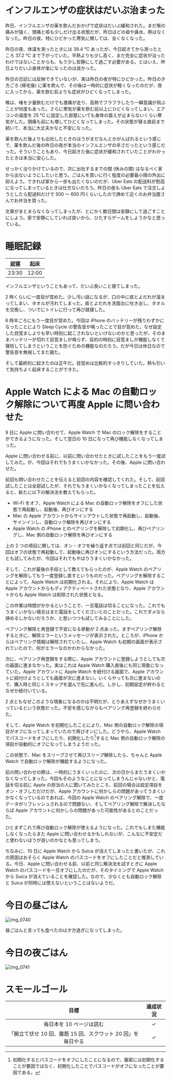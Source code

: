 # インフルエンザの症状はだいぶ治まった
昨日、インフルエンザの薬を飲んだおかげで症状はだいぶ緩和された。まだ喉の痛みが強く、頭痛と咳も少しだけ出る状態だが、昨日ほどの痰や鼻水、熱はなくなった。昨日の夜、特にひどかった寒気に関しては、全くなくなった。

昨日の夜、体温を測ったときには 39.4 ℃ あったが、今日起きてから測ったところ 37.2 ℃ まで下がっていた。平熱よりも少し高く、まだ完全に症状が治ったわけではないことからも、もう少し安静にして過ごす必要がある。とはいえ、昨日よりだいぶ身体が楽になったのは良かった。

昨日の日記には反映できていないが、実は昨日の夜が特にひどかった。昨日の夕方ごろ (帰宅後) に薬を飲んで、その後は一時的に症状が軽くなったのだが、夜に入ってから、薬を飲む前よりも症状がひどくなってしまった。

喉は、唾を少量飲むだけでも激痛が走り、高熱でフラフラしたり一瞬意識が飛ぶことが何度もあった。さらに寒気が薬を飲む前以上にひどくなってしまい、エアコンの温度を 25 ℃ に設定した部屋にいても身体の震えが止まらないくらい寒気がした。頭痛も前にも増してひどくなってしまった。その状態が寝る直前まで続いて、本当に大丈夫かなと不安になった。

薬を飲んだ後よりも出社したときのほうがまだなんとかがんばれるという感じで、薬を飲んだ後の昨日の夜が本当のインフルエンザの辛さだったという感じだった。そういうこともあり、今日起きた後に症状が緩和されていたことがわかったときは本当に安心した。

せっかく治りかけているので、次に出社するまでの間 (休みの間) はなるべく家から出ないようにしたいと思う。ごはんを買いに行く程度の必要最小限の外出に抑えよう。できれば家から一歩も出たくないのだが、Uber Eats の配送料が割高になってしまっているときは仕方ないだろう。昨日の夜も Uber Eats で注文しようとしたら配送料だけで 500 〜 600 円くらいしたので諦めて近くのお弁当屋さんでお弁当を買った。

文章がまとまらなくなってしまったが、とにかく数日間は安静にして過ごすことにしよう。家で安静にしていれば良いから、ひたすらゲームをしようかなと思っている。

# 睡眠記録
| 就寝 | 起床 |
|:---:|:---:|
| 23:30 | 12:00 |

インフルエンザということもあって、だいぶ長いこと寝てしまった。

2 時くらいに一度目が覚めた。少し汚い話になるが、口の中に痰とよだれが溜まってしまい、タオルが汚れてしまった。痰とよだれを洗面台に吐き出し、タオルを交換し、ついでにトイレに行って再び就寝した。

6 時半ごろにもう一度目が覚めた。今回は iPhone のバッテリーが残りわずかになったことにより Sleep Cycle の警告音が鳴ったことで目が覚めた。なぜ設定した目覚ましよりも早い時刻に起こされないといけないのかと思ったが、そのままバッテリーが切れて目覚ましが鳴らず、目的の時刻に目覚ましが機能しなくて寝坊してしまうということを防ぐための機能なのだろう。だが今日は休日なので警告音を無視してまた寝た。

そして最終的に起きたのは正午だ。目覚めは比較的すっきりしていた。熱も引いて気持ちよく起床することができた。

# Apple Watch による Mac の自動ロック解除について再度 Apple に問い合わせた
9 日に Apple に問い合わせて、Apple Watch で Mac のロック解除をすることができるようになった。そして翌日の 10 日になって再び機能しなくなってしまった。

Apple に問い合わせる前に、以前に問い合わせたときに試したことをもう一度試してみた。が、今回はそれでもうまくいかなかった。その後、Apple に問い合わせた。

前回も問い合わせたことを伝えると前回の内容を確認してくれた。そして、前回試したことは全部試したが、それでもうまくいかなくなってしまったことを伝えると、新たに以下の解決法を教えてもらった。

- Wi-Fi をオフ、Apple Watch による Mac の自動ロック解除をオフにした状態で再起動し、起動後、再びオンにする
- Mac の Apple アカウントからサインアウトした状態で再起動し、起動後、サインインし、自動ロック解除を再びオンにする
- Apple Watch の iPhone とのペアリングを解除して初期化し、再びペアリングし、Mac 側の自動ロック解除を再びオンにする

上の 2 つの項目に関しては、オン・オフを繰り返す点では前回と同じだが、今回はオフの状態で再起動して、起動後に再びオンにするという方法だった。両方とも試してみたが、今回はそれでもやはりうまくいかなかった。

そして、これが最後の手段として教えてもらったのが、Apple Watch のペアリングを解除してもう一度登録し直すというものだった。ペアリングを解除することによって、Apple Watch は初期化される。それにより、Apple Watch は Apple アカウントからもディアクティベートされた状態となり、Apple アカウントからも Apple Watch は削除された状態となる。

この作業は時間がかかるということで、一旦電話は切ることになった。これでもうまくいかない場合はまた電話をしてくださいとのことだった。これでダメなら諦めるしかないだろうか、と思いつつも試してみることにした。

ペアリング解除と再登録で不安になる挙動が 2 点あった。まずペアリング解除するときに、解除エラーというメッセージが表示された。ところが、iPhone からはペアリング情報は解除されていたし、Apple Watch も初期の画面が表示されていたので、何がエラーなのかわからなかった。

次に、ペアリング再登録をする際に、Apple アカウントに登録しようとしても次の画面に進まなかった。実はこれは Apple Watch 購入直後にも同じ現象になっていた。Apple アカウントに Apple Watch を紐付ける画面で、Apple アカウントに紐付けようとしても画面が次に進まない。いくらやっても次に進まないので、購入時と同じくスキップを選んで先に進んだ。しかし、初期設定が終わるとなぜか紐付いている。

2 点ともなぜこのような現象になるのかは不明だが、とりあえずなぜかうまくいっているという状態だった。不安を感じながらもペアリング再登録を終わらせた。

そして、Apple Watch を初期化したことにより、Mac 側の自動ロック解除の項目がオフになってしまっていたので再びオンにした。どうやら、Apple Watch でパスコードをオフにしたり、初期化したり[^init]すると Mac 側の自動ロック解除の項目が自動的にオフになってしまうようだった。

[^init]: 初期化するとパスコードをオフにしたことになるので、厳密には初期化することが要因ではなく、初期化したことでパスコードがオフになったことが要因である。

この状態で、Mac をスリープさせて再びスリープ解除したら、ちゃんと Apple Watch で自動ロック解除が機能するようになった。

前の問い合わせの際は、一時的にうまくいったのに、次の日からまたうまくいかなくなってしまった。今回もそのようなことになってしまうんじゃないかと、電話を切る前に Apple の担当の人に聞いてみたところ、前回の場合は設定項目をオン・オフしただけだが、Apple アカウントに何かしらの問題があってうまくいかなくなっているのであれば、今回の Apple Watch のペアリング解除で、一度データがリフレッシュされるので問題ない、そしてペアリング解除で解決したならば Apple アカウントに何かしらの問題があった可能性があるとのことだった。

ひとまずこれで再び自動ロック解除が使えるようになった。これでもしまた機能しなくなったらまた Apple に問い合わせるかもしれないが、こんなに不安定だと使わないほうが良いのかなとも思ってしまう。

ちなみに、10 日に Apple Watch から Suica が消えてしまったと書いたが、これの原因はおそらく Apple Watch のパスコードをオフにしたことだと推測している。今日、Apple に問い合わせる前、以前と同じ解決法を試すときに Apple Watch のパスコードを一旦オフにしたのだが、そのタイミングで Apple Watch から Suica が消えていることを確認した。なので、少なくとも自動ロック解除と Suica が同時には使えないということはないようだ。

# 今日の昼ごはん
![img_0740](https://noraworld.github.io/box-bulbasaur/2019/01/img_0740.jpg)

昼ごはんと言っても食べたのは夕方過ぎになってしまった。

# 今日の夜ごはん
![img_0741](https://noraworld.github.io/box-bulbasaur/2019/01/img_0741.jpg)

# スモールゴール
| 目標 | 達成状況 |
|:---:|:---:|
| 毎日本を 10 ページは読む | ✓ |
| 「腕立て伏せ 10 回、腹筋 15 回、スクワット 20 回」を毎日やる | ✓ |
